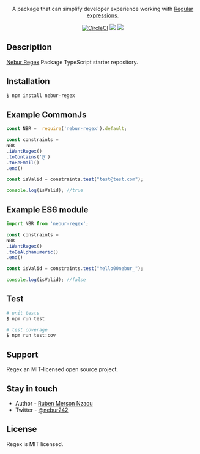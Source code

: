 <p align="center">A package that can simplify developer experience working with <a href="https://developer.mozilla.org/en-US/docs/Web/JavaScript/Guide/Regular_expressions" target="_blank">Regular expressions</a>.</p>
    <p align="center">
<a href="#" target="_blank"><img src="https://img.shields.io/circleci/build/github/nestjs/nest/master" alt="CircleCI" /></a>
  <a href="https://www.paypal.com/donate/?hosted_button_id=DENZZAD4EPNYY" target="_blank"><img src="https://img.shields.io/badge/Donate-PayPal-ff3f59.svg"/></a>
  <a href="https://twitter.com/nebur242" target="_blank"><img src="https://img.shields.io/twitter/follow/nestframework.svg?style=social&label=Follow"></a>
</p>

## Description

[Nebur Regex](https://github.com/Nebur242/regex-made-simple) Package TypeScript starter repository.


## Installation

```bash
$ npm install nebur-regex
```

## Example CommonJs

```typescript
const NBR =  require('nebur-regex').default;

const constraints = 
NBR
.iWantRegex()
.toContains('@')
.toBeEmail()
.end()

const isValid = constraints.test("test@test.com");

console.log(isValid); //true
```

## Example ES6 module

```typescript
import NBR from 'nebur-regex';

const constraints = 
NBR
.iWantRegex()
.toBeAlphanumeric()
.end()

const isValid = constraints.test("hello00nebur_");

console.log(isValid); //false
```

## Test

```bash
# unit tests
$ npm run test

# test coverage
$ npm run test:cov
```

## Support

Regex an MIT-licensed open source project.

## Stay in touch

- Author - [Ruben Merson Nzaou](https://nebur242.com)
- Twitter - [@nebur242](https://twitter.com/nebur242)

## License

Regex is MIT licensed.
